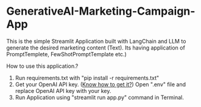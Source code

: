 # GenerativeAI-Marketing-Campaign-App
This is the simple Streamlit Application built with LangChain and LLM to generate the desired marketing content (Text). Its having application of PromptTemplete, FewShotPromptTemplate etc.)

How to use this application.?
1. Run requirements.txt with "pip install -r requirements.txt"
2. Get your OpenAI API key. ([Know how to get it?](https://help.openai.com/en/articles/4936850-where-do-i-find-my-openai-api-key))
Open ".env" file and replace OpenAI API key with your key.
3. Run Application using "streamlit run app.py" command in Terminal.

